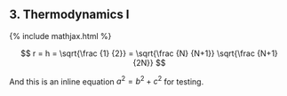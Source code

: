 ## 3. Thermodynamics I

{% include mathjax.html %}

$$ r = h = \sqrt{\frac {1} {2}} = \sqrt{\frac {N} {N+1}} \sqrt{\frac {N+1} {2N}} $$

And this is an inline equation $a^2 = b^2 + c^2$ for testing.
